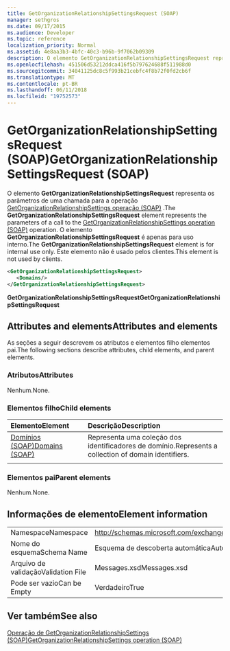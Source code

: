 ```yaml
---
title: GetOrganizationRelationshipSettingsRequest (SOAP)
manager: sethgros
ms.date: 09/17/2015
ms.audience: Developer
ms.topic: reference
localization_priority: Normal
ms.assetid: 4e8aa3b3-4bfc-40c3-b96b-9f7062b09309
description: O elemento GetOrganizationRelationshipSettingsRequest representa os parâmetros de uma chamada para a operação de operação (SOAP) GetOrganizationRelationshipSettings. O elemento GetOrganizationRelationshipSettingsRequest é apenas para uso interno. Este elemento não é usado pelos clientes.
ms.openlocfilehash: 451506d53212ddca416f5b797624688f511988d0
ms.sourcegitcommit: 34041125dc8c5f993b21cebfc4f8b72f0fd2cb6f
ms.translationtype: MT
ms.contentlocale: pt-BR
ms.lasthandoff: 06/11/2018
ms.locfileid: "19752573"
---
```

# <a name="getorganizationrelationshipsettingsrequest-soap"></a><span data-ttu-id="d2f0d-105">GetOrganizationRelationshipSettingsRequest (SOAP)</span><span class="sxs-lookup"><span data-stu-id="d2f0d-105">GetOrganizationRelationshipSettingsRequest (SOAP)</span></span>

<span data-ttu-id="d2f0d-106">O elemento **GetOrganizationRelationshipSettingsRequest** representa os parâmetros de uma chamada para a operação [GetOrganizationRelationshipSettings operação (SOAP)](getorganizationrelationshipsettings-operation-soap.md) .</span><span class="sxs-lookup"><span data-stu-id="d2f0d-106">The **GetOrganizationRelationshipSettingsRequest** element represents the parameters of a call to the [GetOrganizationRelationshipSettings operation (SOAP)](getorganizationrelationshipsettings-operation-soap.md) operation.</span></span> <span data-ttu-id="d2f0d-107">O elemento **GetOrganizationRelationshipSettingsRequest** é apenas para uso interno.</span><span class="sxs-lookup"><span data-stu-id="d2f0d-107">The **GetOrganizationRelationshipSettingsRequest** element is for internal use only.</span></span> <span data-ttu-id="d2f0d-108">Este elemento não é usado pelos clientes.</span><span class="sxs-lookup"><span data-stu-id="d2f0d-108">This element is not used by clients.</span></span> 
  
```XML
<GetOrganizationRelationshipSettingsRequest>
   <Domains/>
</GetOrganizationRelationshipSettingsRequest>
```

 <span data-ttu-id="d2f0d-109">**GetOrganizationRelationshipSettingsRequest**</span><span class="sxs-lookup"><span data-stu-id="d2f0d-109">**GetOrganizationRelationshipSettingsRequest**</span></span>
## <a name="attributes-and-elements"></a><span data-ttu-id="d2f0d-110">Attributes and elements</span><span class="sxs-lookup"><span data-stu-id="d2f0d-110">Attributes and elements</span></span>

<span data-ttu-id="d2f0d-111">As seções a seguir descrevem os atributos e elementos filho elementos pai.</span><span class="sxs-lookup"><span data-stu-id="d2f0d-111">The following sections describe attributes, child elements, and parent elements.</span></span>
  
### <a name="attributes"></a><span data-ttu-id="d2f0d-112">Atributos</span><span class="sxs-lookup"><span data-stu-id="d2f0d-112">Attributes</span></span>

<span data-ttu-id="d2f0d-113">Nenhum.</span><span class="sxs-lookup"><span data-stu-id="d2f0d-113">None.</span></span>
  
### <a name="child-elements"></a><span data-ttu-id="d2f0d-114">Elementos filho</span><span class="sxs-lookup"><span data-stu-id="d2f0d-114">Child elements</span></span>

|<span data-ttu-id="d2f0d-115">**Elemento**</span><span class="sxs-lookup"><span data-stu-id="d2f0d-115">**Element**</span></span>|<span data-ttu-id="d2f0d-116">**Descrição**</span><span class="sxs-lookup"><span data-stu-id="d2f0d-116">**Description**</span></span>|
|:-----|:-----|
|[<span data-ttu-id="d2f0d-117">Domínios (SOAP)</span><span class="sxs-lookup"><span data-stu-id="d2f0d-117">Domains (SOAP)</span></span>](domains-soap.md) <br/> |<span data-ttu-id="d2f0d-118">Representa uma coleção dos identificadores de domínio.</span><span class="sxs-lookup"><span data-stu-id="d2f0d-118">Represents a collection of domain identifiers.</span></span>  <br/> |
|||
   
### <a name="parent-elements"></a><span data-ttu-id="d2f0d-119">Elementos pai</span><span class="sxs-lookup"><span data-stu-id="d2f0d-119">Parent elements</span></span>

<span data-ttu-id="d2f0d-120">Nenhum.</span><span class="sxs-lookup"><span data-stu-id="d2f0d-120">None.</span></span>
  
## <a name="element-information"></a><span data-ttu-id="d2f0d-121">Informações de elemento</span><span class="sxs-lookup"><span data-stu-id="d2f0d-121">Element information</span></span>

|||
|:-----|:-----|
|<span data-ttu-id="d2f0d-122">Namespace</span><span class="sxs-lookup"><span data-stu-id="d2f0d-122">Namespace</span></span>  <br/> |http://schemas.microsoft.com/exchange/2010/Autodiscover  <br/> |
|<span data-ttu-id="d2f0d-123">Nome do esquema</span><span class="sxs-lookup"><span data-stu-id="d2f0d-123">Schema Name</span></span>  <br/> |<span data-ttu-id="d2f0d-124">Esquema de descoberta automática</span><span class="sxs-lookup"><span data-stu-id="d2f0d-124">Autodiscover schema</span></span>  <br/> |
|<span data-ttu-id="d2f0d-125">Arquivo de validação</span><span class="sxs-lookup"><span data-stu-id="d2f0d-125">Validation File</span></span>  <br/> |<span data-ttu-id="d2f0d-126">Messages.xsd</span><span class="sxs-lookup"><span data-stu-id="d2f0d-126">Messages.xsd</span></span>  <br/> |
|<span data-ttu-id="d2f0d-127">Pode ser vazio</span><span class="sxs-lookup"><span data-stu-id="d2f0d-127">Can be Empty</span></span>  <br/> |<span data-ttu-id="d2f0d-128">Verdadeiro</span><span class="sxs-lookup"><span data-stu-id="d2f0d-128">True</span></span>  <br/> |
   
## <a name="see-also"></a><span data-ttu-id="d2f0d-129">Ver também</span><span class="sxs-lookup"><span data-stu-id="d2f0d-129">See also</span></span>



[<span data-ttu-id="d2f0d-130">Operação de GetOrganizationRelationshipSettings (SOAP)</span><span class="sxs-lookup"><span data-stu-id="d2f0d-130">GetOrganizationRelationshipSettings operation (SOAP)</span></span>](getorganizationrelationshipsettings-operation-soap.md)

